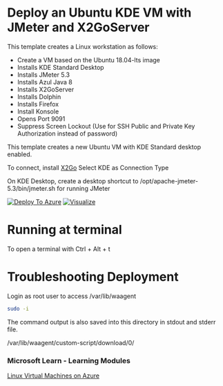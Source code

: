 # Deploy an Ubuntu KDE VM with JMeter and X2GoServer

This template creates a Linux workstation as follows:

- Create a VM based on the Ubuntu 18.04-lts image 
- Installs KDE Standard Desktop
- Installs JMeter 5.3
- Installs Azul Java 8
- Installs X2GoServer
- Installs Dolphin
- Installs Firefox
- Install Konsole
- Opens Port 9091
- Suppress Screen Lockout (Use for SSH Public and Private Key Authorization instead of password)

This template creates a new Ubuntu VM with KDE Standard desktop enabled. 

To connect, install [X2Go](https://wiki.x2go.org/doku.php)
Select KDE as Connection Type

On KDE Desktop, create a desktop shortcut to /opt/apache-jmeter-5.3/bin/jmeter.sh for running JMeter
 
[![Deploy To Azure](https://raw.githubusercontent.com/codemonkeybot/azure-quickstart-templates/master/1-CONTRIBUTION-GUIDE/images/deploytoazure.svg?sanitize=true)](https://portal.azure.com/#create/Microsoft.Template/uri/https%3A%2F%2Fraw.githubusercontent.com%2Fcodemonkeybot%2Fazure-quickstart-templates%2Fmaster%2Fjmeter-ubuntu-kde-desktop%2Fazuredeploy.json)  [![Visualize](https://raw.githubusercontent.com/codemonkeybot/azure-quickstart-templates/master/1-CONTRIBUTION-GUIDE/images/visualizebutton.svg?sanitize=true)](http://armviz.io/#/?load=https%3A%2F%2Fraw.githubusercontent.com%2Fcodemonkeybot%2Fazure-quickstart-templates%2Fmaster%2Fjmeter-ubuntu-kde-desktop%2Fazuredeploy.json)

# Running at terminal 

To open a terminal with Ctrl + Alt + t

# Troubleshooting Deployment

Login as root user to access /var/lib/waagent

```bash
sudo -i
```

The command output is also saved into this directory in stdout and stderr file.

/var/lib/waagent/custom-script/download/0/

### Microsoft Learn - Learning Modules

[Linux Virtual Machines on Azure](https://docs.microsoft.com/en-us/learn/browse/?term=Linux%20Virtual%20Machine)
